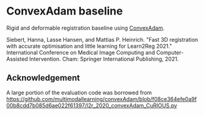 
# ConvexAdam baseline
Rigid and deformable registration baseline using [ConvexAdam](https://github.com/multimodallearning/convexAdam/).

Siebert, Hanna, Lasse Hansen, and Mattias P. Heinrich. "Fast 3D registration with accurate optimisation and little learning for Learn2Reg 2021." International Conference on Medical Image Computing and Computer-Assisted Intervention. Cham: Springer International Publishing, 2021.

## Acknowledgement

A large portion of the evaluation code was borrowed from https://github.com/multimodallearning/convexAdam/blob/f08ce364efe0a9f00b8cdd7b085d6ae022f61397/l2r_2020_convexAdam_CuRIOUS.py
